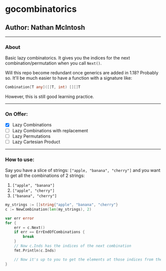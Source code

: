 # gocombinatorics
## Author: Nathan McIntosh

---
### About
Basic lazy combinatorics. It gives you the indices for the next combination/permutation
when you call `Next()`.

Will this repo become redundant once generics are added in 1.18? Probably so. It'll be
much easier to have a function with a signature like:
```go
Combination[T any]([]T, int) [][]T
```

However, this is still good learning practice.

---
### On Offer:
- [X] Lazy Combinations
- [ ] Lazy Combinations with replacement
- [ ] Lazy Permutations
- [ ] Lazy Cartesian Product

---
### How to use:
Say you have a slice of strings: `["apple, "banana", "cherry"]` and you want to get all the combinations of 2 strings:
1. `["apple", "banana"]`
1. `["apple", "cherry"]`
1. `["banana", "cherry"]`
```go
my_strings := []string{"apple", "banana", "cherry"}
c := NewCombination(len(my_strings), 2)

var err error
for {
    err = c.Next()
    if err == ErrEndOfCombinations {
        break
    }
    // Now c.Inds has the indices of the next combination
    fmt.Println(c.Inds)

    // Now it's up to you to get the elements at those indices from the slice
}
```